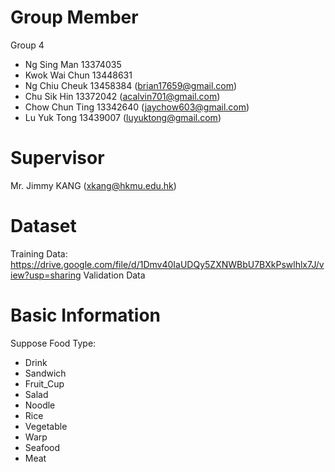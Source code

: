 # Group Member
Group 4
- Ng Sing Man 13374035
- Kwok Wai Chun 13448631 
- Ng Chiu Cheuk 13458384 (brian17659@gmail.com)
- Chu Sik Hin 13372042 (acalvin701@gmail.com)
- Chow Chun Ting 13342640 (jaychow603@gmail.com)
- Lu Yuk Tong 13439007 (luyuktong@gmail.com)

# Supervisor
Mr. Jimmy KANG (xkang@hkmu.edu.hk)

# Dataset
Training Data: https://drive.google.com/file/d/1Dmv40IaUDQy5ZXNWBbU7BXkPswlhlx7J/view?usp=sharing
Validation Data 

# Basic Information
Suppose Food Type: 
- Drink
- Sandwich
- Fruit_Cup
- Salad
- Noodle
- Rice
- Vegetable
- Warp
- Seafood
- Meat
